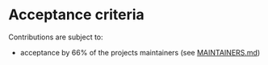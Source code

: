 # Acceptance criteria

Contributions are subject to:

- acceptance by 66% of the projects maintainers (see
  [MAINTAINERS.md](MAINTAINERS.md))
